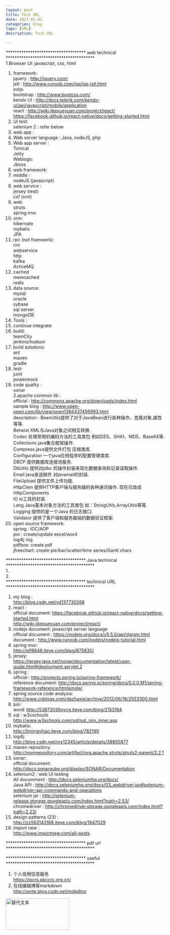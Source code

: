 ```yaml
---  
layout: post  
title: Tech URL  
date: 2017-01-01  
categories: blog  
tags: [URL]  
description: Tech URL  
  
---  
```

  
  
************************************ web technical ****************************************  
1.Browser UI: javascript, css, html  
1. framework:  
jquery : http://jquery.com/  
jstl : http://www.runoob.com/jsp/jsp-jstl.html  
extjs   
bootstrap : http://www.bootcss.com/  
kendo UI : http://docs.telerik.com/kendo-ui/api/javascript/mobile/application  
react : http://wiki.jikexueyuan.com/project/react/  
https://facebook.github.io/react-native/docs/getting-started.html  
2. UI test:  
selenium 2 : refer below  
2. web app :   
1. Web server language : Java, nodeJS, php  
2. Web app server :   
Tomcat   
Jetty  
Weblogic  
Jboss  
3. web framework:  
1. middle :   
nodeJS (javascript)  
2. web service :  
jersey (rest)  
cxf (xml)  
3. web   
struts  
spring mvc  
4. orm:  
hibernate  
mybatis  
JPA  
5. rpc (not framwork):  
rmi  
webservice  
http  
kafka  
ActiveMQ  
6. cached  
memcached  
redis  
7. data source:  
mysql  
oracle  
sybase  
sql server  
mongoDB  
3. Tools :  
1. continue integrate:  
1. build:  
teamCity  
jenkins/hudson  
2. build solutions:  
ant  
maven  
gradle  
3. test:  
junit  
powermock   
4. code quality :   
sonar   
2.apache common lib :   
official : http://commons.apache.org/downloads/index.html  
sample blog : http://www.open-open.com/lib/view/open1384437456993.html  
description : BeanUtils提供了对于JavaBean进行各种操作，克隆对象,属性等等.  
Betwixt XML与Java对象之间相互转换.  
Codec 处理常用的编码方法的工具类包 例如DES、SHA1、MD5、Base64等.  
Collections java集合框架操作.  
Compress java提供文件打包 压缩类库.  
Configuration 一个java应用程序的配置管理类库.  
DBCP 提供数据库连接池服务.  
DbUtils 提供对jdbc 的操作封装来简化数据查询和记录读取操作.  
Email java发送邮件 对javamail的封装.  
FileUpload 提供文件上传功能.  
HttpClien 提供HTTP客户端与服务器的各种通讯操作. 现在已改成HttpComponents  
IO io工具的封装.  
Lang Java基本对象方法的工具类包 如：StringUtils,ArrayUtils等等.  
Logging 提供的是一个Java 的日志接口.  
Validator 提供了客户端和服务器端的数据验证框架.   
3. open source framework:  
spring : IOC/AOP  
poi : create/update excel/word  
log4j: log  
pdfbox: create pdf  
jfreechart: create pie/bar/scatter/time series/Gantt chars  
  
  
************************************ Java technical ****************************************  
1.   
2.   
************************************ technical URL ****************************************  
1. my blog :  
http://blog.csdn.net/yd137730268  
2. react :   
official document: https://facebook.github.io/react-native/docs/getting-started.html  
http://wiki.jikexueyuan.com/project/react/  
2. nodejs document: javascript server language   
official document : https://nodejs.org/docs/v5.5.0/api/dgram.html  
document : http://www.runoob.com/nodejs/nodejs-tutorial.html  
3. spring mvc:   
http://elf8848.iteye.com/blog/875830/  
4. jersey:  
https://jersey.java.net/nonav/documentation/latest/user-guide.html#deployment.servlet.2  
5. spring :  
official : http://projects.spring.io/spring-framework/  
reference document: http://docs.spring.io/spring/docs/5.0.0.M1/spring-framework-reference/htmlsingle/  
6. spring source code analysis:  
http://www.cnblogs.com/dazhaxie/archive/2012/06/18/2553300.html  
7. poi:  
word: http://53873039oycg.iteye.com/blog/2153194  
8. sql : w3cschools  
http://www.w3schools.com/sql/sql_join_inner.asp  
9. mybatis:  
http://limingnihao.iteye.com/blog/782190  
10. log4j:  
http://blog.csdn.net/nrs12345/article/details/38855877  
11. maven repository:  
http://mvnrepository.com/artifact/org.apache.struts/struts2-parent/2.2.1  
12. sonar:  
official document: http://docs.sonarqube.org/display/SONAR/Documentation  
13. selenium2 : web UI testing   
All documment : http://docs.seleniumhq.org/docs/  
Java API : http://docs.seleniumhq.org/docs/03_webdriver.jsp#selenium-webdriver-api-commands-and-operations  
selenium jar : http://selenium-release.storage.googleapis.com/index.html?path=2.53/  
chromedriver : http://chromedriver.storage.googleapis.com/index.html?path=2.23/  
14. design patterns (23) :  
http://zz563143188.iteye.com/blog/1847029  
15. import new :  
http://www.importnew.com/all-posts  
  
  
************************************ pdf url ****************************************  
  
  
  
  
************************************ useful ****************************************  
1. 个人信用信息服务  
https://ipcrs.pbccrc.org.cn/  
2. 在线编辑博客markdown  
http://write.blog.csdn.net/mdeditor  
  
  
<img src="/assets/image/test.png" alt="替代文本" title="标题文本" width="200" height = "100" />  
  
